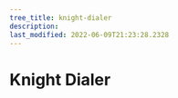 ```yaml
---
tree_title: knight-dialer
description: 
last_modified: 2022-06-09T21:23:28.2328
---
```


# Knight Dialer
